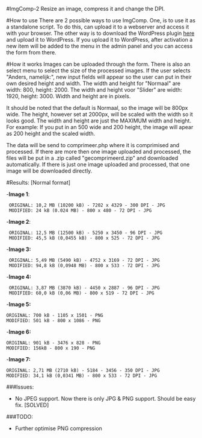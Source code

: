 #ImgComp-2
Resize an image, compress it and change the DPI.

#How to use
There are 2 possible ways to use ImgComp. One, is to use it as a standalone script. To do this, can upload it to a webserver and access it with your browser. The other way is to download the WordPress plugin [here](http://jeroengrooten.nl/ImgComp.zip) and upload it to WordPress. If you upload it to WordPress, after activation a new item will be added to the menu in the admin panel and you can access the form from there.

#How it works
Images can be uploaded through the form. There is also an select menu to select the size of the processed images. 
If the user selects "Anders, namelijk:", new input fields will appear so the user can put in their own desired height and width.
The width and height for "Normaal" are width: 800, height: 2000. The width and height voor "Slider" are width: 1920, height: 3000.
Width and height are in pixels. 

It should be noted that the default is Normaal, so the image will be 800px wide. The height, however set at 2000px, will be scaled with the width so it looks good. The width and height are just the MAXIMUM width and height. 
For example: If you put in an 500 wide and 200 height, the image will apear as 200 height and the scaled width.

The data will be send to comprimeer.php where it is comprimised and processed. 
If there are more then one image uploaded and processed, the files will be put in a .zip called "gecomprimeerd.zip" and downloaded automatically. If there is just one image uploaded and processed, that one image will be downloaded directly.

#Results: 
[Normal format]

-**Image 1**:

     ORIGINAL: 10,2 MB (10200 kB) - 7202 x 4329 - 300 DPI - JPG
     MODIFIED: 24 kB (0.024 MB) - 800 x 480 - 72 DPI - JPG
     
-**Image 2**: 

     ORIGINAL: 12,5 MB (12500 kB) - 5250 x 3450 - 96 DPI - JPG
     MODIFIED: 45,5 kB (0,0455 kB) - 800 x 525 - 72 DPI - JPG

-**Image 3:**

     ORIGINAL: 5,49 MB (5490 kB) - 4752 x 3169 - 72 DPI - JPG
     MODIFIED: 94,8 kB (0,0948 MB) - 800 x 533 - 72 DPI - JPG
    
-**Image 4:**

     ORIGINAL: 3,87 MB (3870 kB) - 4450 x 2887 - 96 DPI - JPG
     MODIFIED: 60,0 kB (0,06 MB) - 800 x 519 - 72 DPI - JPG
    
    
-**Image 5:** 

    ORIGINAL: 700 kB - 1105 x 1501 - PNG
    MODIFIED: 501 kB - 800 x 1086 - PNG
    
-**Image 6:** 

    ORIGINAL: 901 kB - 3476 x 828 - PNG
    MODIFIED: 156kB - 800 x 190 - PNG
    
-**Image 7:** 

    ORIGINAL: 2,71 MB (2710 kB) - 5184 - 3456 - 350 DPI - JPG
    MODIFIED: 34,1 kB (0,0341 MB) - 800 x 533 - 72 DPI - JPG



###Issues:
- No JPEG support. Now there is only JPG & PNG support. Should be easy fix. [SOLVED]

###TODO:
- Further optimise PNG compression 
